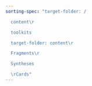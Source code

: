 ```yaml
---
sorting-spec: "target-folder: /

  content\r

  toolkits

  target-folder: content\r

  Fragments\r

  Syntheses

  \rCards"
---
```

